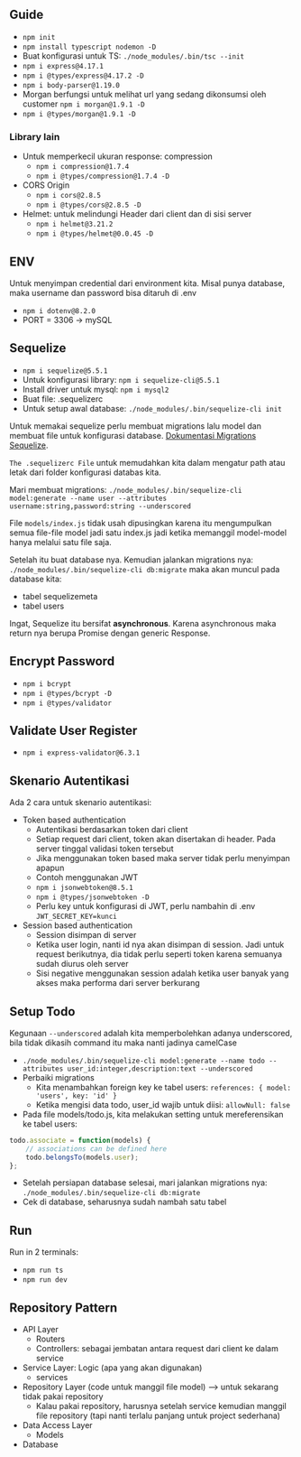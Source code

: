 ## Guide

* `npm init`
* `npm install typescript nodemon -D`
* Buat konfigurasi untuk TS: `./node_modules/.bin/tsc --init`
* `npm i express@4.17.1`
* `npm i @types/express@4.17.2 -D`
* `npm i body-parser@1.19.0`
* Morgan berfungsi untuk melihat url yang sedang dikonsumsi oleh customer `npm i morgan@1.9.1 -D`
* `npm i @types/morgan@1.9.1 -D`

### Library lain
* Untuk memperkecil ukuran response: compression
    * `npm i compression@1.7.4`
    * `npm i @types/compression@1.7.4 -D`
* CORS Origin 
    * `npm i cors@2.8.5`
    * `npm i @types/cors@2.8.5 -D`
* Helmet: untuk melindungi Header dari client dan di sisi server
    * `npm i helmet@3.21.2`
    * `npm i @types/helmet@0.0.45 -D`


## ENV
Untuk menyimpan credential dari environment kita. Misal punya database, maka username dan password bisa ditaruh di .env

* `npm i dotenv@8.2.0`
* PORT = 3306 -> mySQL


## Sequelize
* `npm i sequelize@5.5.1`
* Untuk konfigurasi library: `npm i sequelize-cli@5.5.1` 
* Install driver untuk mysql: `npm i mysql2` 
* Buat file: .sequelizerc
* Untuk setup awal database: `./node_modules/.bin/sequelize-cli init`

Untuk memakai sequelize perlu membuat migrations lalu model dan membuat file untuk konfigurasi database. [Dokumentasi Migrations Sequelize](https://sequelize.org/v5/manual/migrations). <br>

`The .sequelizerc File` untuk memudahkan kita dalam mengatur path atau letak dari folder konfigurasi databas kita. <br>

Mari membuat migrations: `./node_modules/.bin/sequelize-cli model:generate --name user --attributes username:string,password:string --underscored` <br>

File `models/index.js` tidak usah dipusingkan karena itu mengumpulkan semua file-file model jadi satu index.js jadi ketika memanggil model-model hanya melalui satu file saja. <br>

Setelah itu buat database nya. Kemudian jalankan migrations nya: `./node_modules/.bin/sequelize-cli db:migrate` maka akan muncul pada database kita: 
* tabel sequelizemeta
* tabel users

Ingat, Sequelize itu bersifat **asynchronous**. Karena asynchronous maka return nya berupa Promise dengan generic Response.

## Encrypt Password
* `npm i bcrypt`
* `npm i @types/bcrypt -D`
* `npm i @types/validator`

## Validate User Register
* `npm i express-validator@6.3.1`

## Skenario Autentikasi
Ada 2 cara untuk skenario autentikasi:
* Token based authentication
    * Autentikasi berdasarkan token dari client 
    * Setiap request dari client, token akan disertakan di header. Pada server tinggal validasi token tersebut
    * Jika menggunakan token based maka server tidak perlu menyimpan apapun
    * Contoh menggunakan JWT
    * `npm i jsonwebtoken@8.5.1`
    * `npm i @types/jsonwebtoken -D`
    * Perlu key untuk konfigurasi di JWT, perlu nambahin di .env `JWT_SECRET_KEY=kunci`
* Session based authentication
    * Session disimpan di server
    * Ketika user login, nanti id nya akan disimpan di session. Jadi untuk request berikutnya, dia tidak perlu seperti token karena semuanya sudah diurus oleh server
    * Sisi negative menggunakan session adalah ketika user banyak yang akses maka performa dari server berkurang 

## Setup Todo

Kegunaan `--underscored` adalah kita memperbolehkan adanya underscored, bila tidak dikasih command itu maka nanti jadinya camelCase

* `./node_modules/.bin/sequelize-cli model:generate --name todo --attributes user_id:integer,description:text --underscored`
* Perbaiki migrations
    * Kita menambahkan foreign key ke tabel users: `references: { model: 'users', key: 'id' }`
    * Ketika mengisi data todo, user_id wajib untuk diisi: `allowNull: false`
* Pada file models/todo.js, kita melakukan setting untuk mereferensikan ke tabel users: <br>
```javascript
todo.associate = function(models) {
    // associations can be defined here
    todo.belongsTo(models.user);
};
```
* Setelah persiapan database selesai, mari jalankan migrations nya: `./node_modules/.bin/sequelize-cli db:migrate`
* Cek di database, seharusnya sudah nambah satu tabel

## Run
Run in 2 terminals:
* `npm run ts`
* `npm run dev`


## Repository Pattern
* API Layer
    * Routers
    * Controllers: sebagai jembatan antara request dari client ke dalam service
* Service Layer: Logic (apa yang akan digunakan)
    * services
* Repository Layer (code untuk manggil file model) --> untuk sekarang tidak pakai repository
    * Kalau pakai repository, harusnya setelah service kemudian manggil file repository (tapi nanti terlalu panjang untuk project sederhana)
* Data Access Layer
    * Models
* Database
